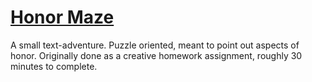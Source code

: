 # [Honor Maze](honor.calebweaver.xyz)

A small text-adventure. Puzzle oriented, meant to point out aspects of honor. Originally done as a creative homework assignment, roughly 30 minutes to complete.
